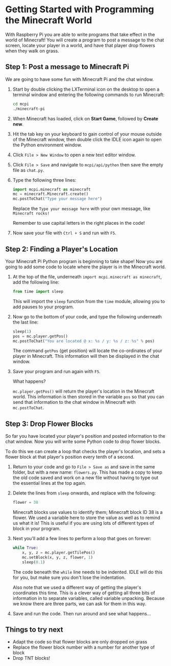 # Getting Started with Programming the Minecraft World

With Raspberry Pi you are able to write programs that take effect in the world of Minecraft! You will create a program to post a message to the chat screen, locate your player in a world, and have that player drop flowers when they walk on grass.

## Step 1: Post a message to Minecraft Pi

We are going to have some fun with Minecraft Pi and the chat window.

1. Start by double clicking the LXTerminal icon on the desktop to open a terminal window and entering the following commands to run Minecraft:

    ```bash
    cd mcpi
    ./minecraft-pi
    ```

1. When Minecraft has loaded, click on **Start Game**, followed by **Create new**.

1. Hit the tab key on your keyboard to gain control of your mouse outside of the Minecraft window, then double click the IDLE icon again to open the Python environment window.

1. Click `File > New Window` to open a new text editor window.

1. Click `File > Save` and navigate to `mcpi/api/python` then save the empty file as `chat.py`.

1. Type the following three lines:

    ```python
    import mcpi.minecraft as minecraft
    mc = minecraft.Minecraft.create()
    mc.postToChat("Type your message here")
    ```

    Replace the `Type your message here` with your own message, like `Minecraft rocks!`

    Remember to use capital letters in the right places in the code!

1. Now save your file with `Ctrl + S` and run with `F5`.

## Step 2: Finding a Player's Location

Your Minecraft Pi Python program is beginning to take shape! Now you are going to add some code to locate where the player is in the Minecraft world.

1. At the top of the file, underneath `import mcpi.minecraft as minecraft`, add the following line:

	```python
	from time import sleep
	```

	This will import the `sleep` function from the `time` module, allowing you to add pauses to your program.

1. Now go to the bottom of your code, and type the following underneath the last line:

	```python
	sleep(1)
	pos = mc.player.getPos()
	mc.postToChat("You are located @ x: %s / y: %s / z: %s" % pos)
	```

	The command `getPos` (get position) will locate the co-ordinates of your player in Minecraft. This information will then be displayed in the chat window.

1. Save your program and run again with `F5`.

	What happens?

	`mc.player.getPos()` will return the player's location in the Minecraft world. This information is then stored in the variable `pos` so that you can send that information to the chat window in Minecraft with `mc.postToChat`.

## Step 3: Drop Flower Blocks

So far you have located your player's position and posted information to the chat window. Now you will write some Python code to drop flower blocks.

To do this we can create a loop that checks the player's location, and sets a flower block at that player's position every tenth of a second.

1. Return to your code and go to `File > Save as` and save in the same folder, but with a new name: `flowers.py`. This has made a copy to keep the old code saved and work on a new file without having to type out the essential lines at the top again.

1. Delete the lines from `sleep` onwards, and replace with the following:

	```python
	flower = 38
	```

	Minecraft blocks use values to identify them; Minecraft block ID 38 is a flower. We used a variable here to store the value as well as to remind us what it is! This is useful if you are using lots of different types of block in your program.

1. Next you'll add a few lines to perform a loop that goes on forever:

	```python
	while True:
		x, y, z = mc.player.getTilePos()
		mc.setBlock(x, y, z, flower, 1)
		sleep(0.1)
	```

    The code beneath the `while` line needs to be indented. IDLE will do this for you, but make sure you don't lose the indentation.

    Also note that we used a different way of getting the player's coordinates this time. This is a clever way of getting all three bits of information in to separate variables, called variable unpacking. Because we know there are three parts, we can ask for them in this way.

1. Save and run the code. Then run around and see what happens...

## Things to try next

- Adapt the code so that flower blocks are only dropped on grass
- Replace the flower block number with a number for another type of block
- Drop TNT blocks!
